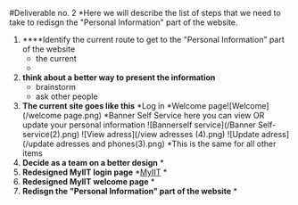 #Deliverable no. 2
*Here we will describe the list of steps that we need to take to redisgn the "Personal Information" part of the website.
1. ****Identify the current route to get to the "Personal Information" part of the website
    * the current 
    *
2. **think about a better way to present the information**
    * brainstorm
    * ask other people
3. **The current site goes like this**
    *Log in 
    *Welcome page![Welcome](/welcome page.png)
    *Banner Self Service here you can view OR update your personal information ![Bannerself service](/Banner Self-service(2).png) 
   ![View adress](/view adresses (4).png)
   ![Update adress](/update adresses and phones(3).png) 
    *This is the same for all other items
4. **Decide as a team on a better design**
    * 
5. **Redesigned MyIIT login page**
    *[MyIIT](https://my.iit.edu/cp/home/displaylogin)
    * 
6. **Redesigned MyIIT welcome page**
    * 
7. **Redisgn the "Personal Information" part of the website**
    * 

